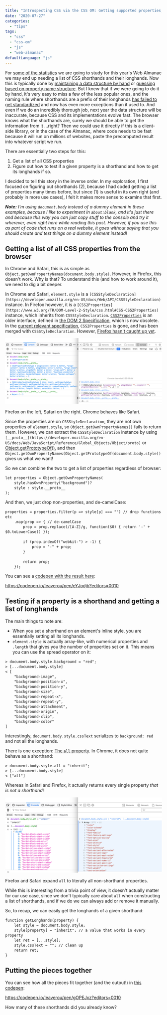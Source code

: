 ```yaml
---
title: "Introspecting CSS via the CSS OM: Getting supported properties, shorthands, longhands"
date: "2020-07-27"
categories:
  - "tips"
tags:
  - "css"
  - "css-om"
  - "js"
  - "web-almanac"
defaultLanguage: "js"
---
```


For [some of the statistics](https://github.com/LeaVerou/css-almanac/issues/10) we are going to study for this year's Web Almanac we may end up needing a list of CSS shorthands and their longhands. Now this is typically done by [maintaining a data structure by hand](https://github.com/LeaVerou/prefixfree/blob/gh-pages/prefixfree.js#L298) or [guessing based on property name structure](https://github.com/LeaVerou/prefixfree/blob/gh-pages/prefixfree.js#L298). But I knew that if we were going to do it by hand, it's very easy to miss a few of the less popular ones, and the naming rule where shorthands are a prefix of their longhands [has failed to get standardized](https://lists.w3.org/Archives/Public/www-style/2012Apr/0155.html) and now has even more exceptions than it used to. And even if we do an incredibly thorough job, next year the data structure will be inaccurate, because CSS and its implementations evolve fast. The browser knows what the shorthands are, surely we should be able to get the information from it ...right? Then we could use it directly if this is a client-side library, or in the case of the Almanac, where code needs to be fast because it will run on millions of websites, paste the precomputed result into whatever script we run.

There are essentially two steps for this:

1. Get a list of all CSS properties
2. Figure out how to test if a given property is a shorthand and how to get its longhands if so.

I decided to tell this story in the inverse order. In my exploration, I first focused on figuring out shorthands (2), because I had coded getting a list of properties many times before, but since (1) is useful in its own right (and probably in more use cases), I felt it makes more sense to examine that first.

_**Note:** I’m using `document.body` instead of a dummy element in these examples, because I like to experiment in `about:blank`, and it's just there and because this way you can just copy stuff to the console and try it wherever, even right here while reading this post. However, if you use this as part of code that runs on a real website, it goes without saying that you should create and test things on a dummy element instead!_

## Getting a list of all CSS properties from the browser

In Chrome and Safari, this is as simple as `Object.getOwnPropertyNames(document.body.style)`. However, in Firefox, this doesn't work. Why is that? To understand this (and how to work around it), we need to dig a bit deeper.

In Chrome and Safari, `element.style` is a `[CSSStyleDeclaration](https://developer.mozilla.org/en-US/docs/Web/API/CSSStyleDeclaration)` instance. In Firefox however, it is a `[CSS2Properties](https://www.w3.org/TR/DOM-Level-2-Style/css.html#CSS-CSS2Properties)` instance, which inherits from `CSSStyleDeclaration`. [`CSS2Properties`](https://www.w3.org/TR/DOM-Level-2-Style/css.html#CSS-CSS2Properties) is an older interface, defined in [the DOM 2 Specification](https://www.w3.org/TR/DOM-Level-2-Style/css.html#CSS-CSS2Properties), which is now obsolete. In the [current relevant specification](https://drafts.csswg.org/cssom/#the-cssstyledeclaration-interface), `CSS2Properties` is gone, and has been merged with `CSSStyleDeclaration`. However, [Firefox hasn't caught up yet](https://bugzilla.mozilla.org/show_bug.cgi?id=1290786).

![](images/image-2.png)

Firefox on the left, Safari on the right. Chrome behaves like Safari.

Since the properties are on `CSSStyleDeclaration`, they are not own properties of `element.style`, so `Object.getOwnPropertyNames()` fails to return them. However, we can extract the `CSSStyleDeclaration` instance by using `[__proto__](https://developer.mozilla.org/en-US/docs/Web/JavaScript/Reference/Global_Objects/Object/proto)` or [Object.getPrototypeOf()](https://developer.mozilla.org/en-US/docs/Web/JavaScript/Reference/Global_Objects/Object/getPrototypeOf), and then `Object.getOwnPropertyNames(Object.getPrototypeOf(document.body.style))` gives us what we want!

So we can combine the two to get a list of properties regardless of browser:

```
let properties = Object.getOwnPropertyNames(
	style.hasOwnProperty("background")?
	style : style.__proto__
);
```

And then, we just drop non-properties, and de-camelCase:

```
properties = properties.filter(p => style[p] === "") // drop functions etc
	.map(prop => { // de-camelCase
		prop = prop.replace(/[A-Z]/g, function($0) { return '-' + $0.toLowerCase() });

		if (prop.indexOf("webkit-") > -1) {
			prop = "-" + prop;
		}

		return prop;
	});
```

You can see a [codepen with the result here](https://codepen.io/leaverou/pen/eYJodjb?editors=0010):

https://codepen.io/leaverou/pen/eYJodjb?editors=0010

## Testing if a property is a shorthand and getting a list of longhands

The main things to note are:

- When you set a shorthand on an element's inline style, you are essentially setting all its longhands.
- `element.style` is actually array-like, with numerical properties and `.length` that gives you the number of properties set on it. This means you can use the spread operator on it:

```
> document.body.style.background = "red";
> [...document.body.style]
< [
	"background-image",
	"background-position-x",
	"background-position-y",
	"background-size",
	"background-repeat-x",
	"background-repeat-y",
	"background-attachment",
	"background-origin",
	"background-clip",
	"background-color"
]
```

Interestingly, `document.body.style.cssText` serializes to `background: red` and not all the longhands.

There is one exception: [The `all` property](https://developer.mozilla.org/en-US/docs/Web/CSS/all). In Chrome, it does not quite behave as a shorthand:

```
> document.body.style.all = "inherit";
> [...document.body.style]
< ["all"]
```

Whereas in Safari and Firefox, it actually returns every single property _that is not a shorthand_!

![](images/image-1.png)

Firefox and Safari expand `all` to literally all non-shorthand properties.

While this is interesting from a trivia point of view, it doesn't actually matter for our use case, since we don't typically care about `all` when constructing a list of shorthands, and if we do we can always add or remove it manually.

So, to recap, we can easily get the longhands of a given shorthand:

```
function getLonghands(property) {
	let style = document.body.style;
	style[property] = "inherit"; // a value that works in every property
	let ret = [...style];
	style.cssText = ""; // clean up
	return ret;
}
```

## Putting the pieces together

You can see how all the pieces fit together (and the output!) in [this codepen](https://codepen.io/leaverou/pen/gOPEJxz?editors=0010):

https://codepen.io/leaverou/pen/gOPEJxz?editors=0010

How many of these shorthands did you already know?
